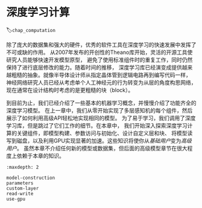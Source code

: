 # 深度学习计算
:label:`chap_computation`

除了庞大的数据集和强大的硬件，优秀的软件工具在深度学习的快速发展中发挥了不可或缺的作用。
从2007年发布的开创性的Theano库开始，灵活的开源工具使研究人员能够快速开发模型原型，
避免了使用标准组件时的重复工作，同时仍然保持了进行底层修改的能力。随着时间的推移，
深度学习库已经演变成提供越来越粗糙的抽象。就像半导体设计师从指定晶体管到逻辑电路再到编写代码一样，
神经网络研究人员已经从考虑单个人工神经元的行为转变为从层的角度构思网络，
现在通常在设计结构时考虑的是更粗糙的块（block）。


到目前为止，我们已经介绍了一些基本的机器学习概念，并慢慢介绍了功能齐全的深度学习模型。
在上一章中，我们从零开始实现了多层感知机的每个组件，然后展示了如何利用高级API轻松地实现相同的模型。
为了易于学习，我们调用了深度学习库，但是跳过了它们工作的细节。在本章中，
我们开始深入探索深度学习计算的关键组件，即模型构建、参数访问与初始化、设计自定义层和块、
将模型读写到磁盘，以及利用GPU实现显著的加速。这些知识将使你从*基础用户*变为*高级用户*。
虽然本章不介绍任何新的模型或数据集，但后面的高级模型章节在很大程度上依赖于本章的知识。

```toc
:maxdepth: 2

model-construction
parameters
custom-layer
read-write
use-gpu
```

